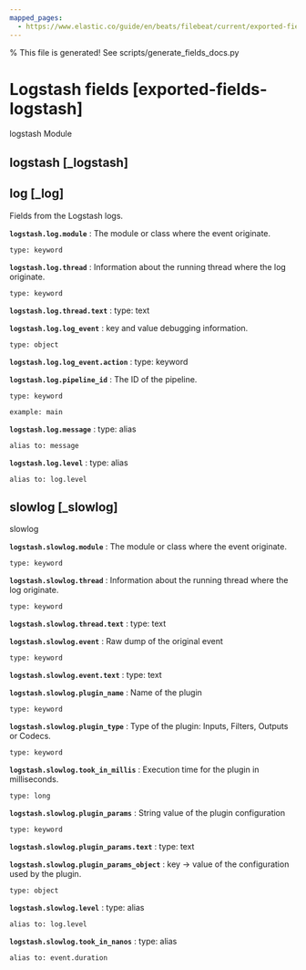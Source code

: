 ```yaml
---
mapped_pages:
  - https://www.elastic.co/guide/en/beats/filebeat/current/exported-fields-logstash.html
---
```


% This file is generated! See scripts/generate_fields_docs.py

# Logstash fields [exported-fields-logstash]

logstash Module

## logstash [_logstash]



## log [_log]

Fields from the Logstash logs.

**`logstash.log.module`**
:   The module or class where the event originate.

    type: keyword


**`logstash.log.thread`**
:   Information about the running thread where the log originate.

    type: keyword


**`logstash.log.thread.text`**
:   type: text


**`logstash.log.log_event`**
:   key and value debugging information.

    type: object


**`logstash.log.log_event.action`**
:   type: keyword


**`logstash.log.pipeline_id`**
:   The ID of the pipeline.

    type: keyword

    example: main


**`logstash.log.message`**
:   type: alias

    alias to: message


**`logstash.log.level`**
:   type: alias

    alias to: log.level


## slowlog [_slowlog]

slowlog

**`logstash.slowlog.module`**
:   The module or class where the event originate.

    type: keyword


**`logstash.slowlog.thread`**
:   Information about the running thread where the log originate.

    type: keyword


**`logstash.slowlog.thread.text`**
:   type: text


**`logstash.slowlog.event`**
:   Raw dump of the original event

    type: keyword


**`logstash.slowlog.event.text`**
:   type: text


**`logstash.slowlog.plugin_name`**
:   Name of the plugin

    type: keyword


**`logstash.slowlog.plugin_type`**
:   Type of the plugin: Inputs, Filters, Outputs or Codecs.

    type: keyword


**`logstash.slowlog.took_in_millis`**
:   Execution time for the plugin in milliseconds.

    type: long


**`logstash.slowlog.plugin_params`**
:   String value of the plugin configuration

    type: keyword


**`logstash.slowlog.plugin_params.text`**
:   type: text


**`logstash.slowlog.plugin_params_object`**
:   key -> value of the configuration used by the plugin.

    type: object


**`logstash.slowlog.level`**
:   type: alias

    alias to: log.level


**`logstash.slowlog.took_in_nanos`**
:   type: alias

    alias to: event.duration


